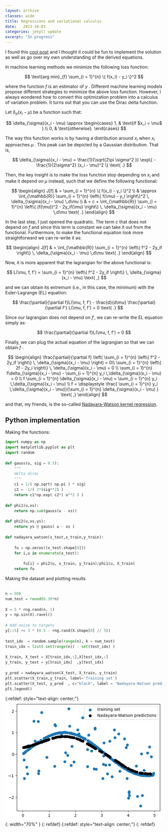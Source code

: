 ```yaml
---
layout: archive
classes: wide
title: Regressions and variational calculus
date:   2023-10-03
categories: jekyll update
excerpt: "In progress"
---
```



I found this [cool post](https://towardsdatascience.com/regularized-kernel-regression-from-a-variational-principle-d2b0c03eb919) and I thought it could be fun to implement the solution as well as go over my own understanding of the derived equations. 

In machine learning methods we minimize the following loss function:

$$
\text{arg min}_{f} \sum_{i = 1}^{n} \{ f(x_i) - y_i  \}^2
$$

where the function $f$ is an estimator of $y$ . Different machine learning models propose different strategies to minimize the above loss function. However, I always wondered how to convert this optimization problem into a calculus of variation problem. It turns out that you can use the  Dirac delta function.

Let $\delta_{\sigma}(x_i - \mu)$ be a function such that:

$$
  \delta_{\sigma}(x_i - \mu) \approx \begin{cases}
                1, & \text{if $x_i = \mu$ }.\\
                0, & \text{otherwise}.
  \end{cases}
$$

The way this function works is by having a distribution around $x_i$ when $x_i$ approaches  $\mu$ . This peak can be depicted by a Gaussian distribution. That is, 

$$
\delta_{\sigma}(x_i - \mu) = \frac{1}{\sqrt{2\pi \sigma^2 }} \exp\{ -\frac{1}{2\sigma^2} (x_i - \mu)^2  \} \text{ .}
$$

Then, the key insight is to make the loss function stop depending on $x_i$ and make it depend on $\mu$ instead, such that we define the following functional:

$$
\begin{align}
J[f] & =  \sum_{i = 1}^{n} \{ f(x_i) - y_i  \}^2 \\
  & \approx  \int_{\mathbb{R}} \sum_{i = 1}^{n} \left\{ f(\mu) - y_i  \right\}^2 \, \delta_{\sigma}(x_i - \mu) \,d\mu \\
& = c + \int_{\mathbb{R}} \sum_{i = 1}^{n} \left\{ (f(\mu))^2 - 2y_if(\mu)  \right\} \, \delta_{\sigma}(x_i - \mu) \,d\mu \text{ .}
\end{align}
$$

In the last step, I just opened the quadratic. The term $c$ that does not depend on $f$ and since this term is constant we can take it out from the functional. Furthermore, to make the functional equation look more straightforward we can re-write it as:

$$
\begin{align}
J[f] & = \int_{\mathbb{R}} \sum_{i = 1}^{n} \left\{ f^2 - 2y_if  \right\} \, \delta_{\sigma}(x_i - \mu) \,d\mu \text{ .}
\end{align}
$$

Now, it is more apparent that the lagrangian for the above functional is:

$$
L(\mu, f, f') = \sum_{i = 1}^{n} \left\{ f^2 - 2y_if  \right\} \, \delta_{\sigma}(x_i - \mu) \text{ ,}
$$

and we can obtain its extremum (i.e., in this case, the minimum) with the Euler-Lagrange (EL) equation:

$$
\frac{\partial}{\partial f}L(\mu, f, f') - \frac{d}{d\mu}   \frac{\partial}{\partial f'} L(\mu, f, f')   = 0 \text{ .}
$$

Since our lagrangian does not depend on $f'$, we can re-write the EL equation simply as:

$$
\frac{\partial}{\partial f}L(\mu, f, f')   = 0
$$

Finally, we can plug the actual equation of the lagrangian so that we can obtain $f$ :

$$
\begin{align}
\frac{\partial}{\partial f} \left( \sum_{i = 1}^{n} \left\{ f^2 - 2y_if  \right\} \, \delta_{\sigma}(x_i - \mu)  \right)  = 0\\
\sum_{i = 1}^{n} \left\{ 2f - 2y_i  \right\} \, \delta_{\sigma}(x_i - \mu)  = 0 \\
\sum_{i = 1}^{n}  f\delta_{\sigma}(x_i - \mu) - \sum_{i = 1}^{n} y_i \,\delta_{\sigma}(x_i - \mu)  = 0 \\
f \sum_{i = 1}^{n}  \delta_{\sigma}(x_i - \mu)   = \sum_{i = 1}^{n} y_i \,\delta_{\sigma}(x_i - \mu) \\
f  = \displaystyle  \frac{ \sum_{i = 1}^{n} y_i \,\delta_{\sigma}(x_i - \mu)}{\sum_{i = 1}^{n}  \delta_{\sigma}(x_i - \mu) } \text{ ,}
\end{align}
$$

and that, my friends, is the so-called [Nadayara-Watson kernel regression](https://en.wikipedia.org/wiki/Kernel_regression).

## Python implementation

Making the functions:

```python
import numpy as np
import matplotlib.pyplot as plt
import random

def gauss(u, sig = 0.5):
    """
    delta dirac
    """
    c1 = 1/( np.sqrt( np.pi ) * sig)
    c2 = -1/( 2*(sig**2) )
    return c1*np.exp( c2*( u**2 ) )

def phi1(u,xs):
    return np.sum(gauss(u - xs))

def phi2(u,xs,ys):
    return ys @ gauss( u - xs ) 

def nadayara_watson(x_test,x_train,y_train):

    fu = np.zeros((x_test.shape[0]))
    for i,u in enumerate(x_test):

        fu[i] = phi2(u, x_train, y_train)/phi1(u, X_train)
    return fu
```

Making the dataset and plotting results

```python

n = 500
num_test = round(0.30*n)

X = 5 * rng.rand(n, 1)
y = np.sin(X).ravel()

# Add noise to targets
y[::5] += 3 * (0.5 - rng.rand(X.shape[0] // 5))

test_idx  = random.sample(range(n), k = num_test)
train_idx = list( set(range(n)) - set(test_idx) )

X_train, X_test = X[train_idx,:],X[test_idx,:]
y_train, y_test = y[train_idx]  ,y[test_idx]

y_pred = nadayara_watson(X_test, X_train, y_train)
plt.scatter(X_train,y_train, label='Training set')
plt.scatter(X_test, y_pred  , c="black", label = 'Nadayara-Watson predictions')
plt.legend()
```

{:refdef: style="text-align: center;"}
![foo](/assets/images/nada.png){: width="70%" }
{: refdef}
{:refdef: style="text-align: center;"}
{: refdef}





